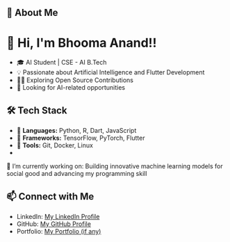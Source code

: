 ## 🚀 About Me

# 👋 Hi, I'm Bhooma Anand!!

- 🎓 AI Student | CSE - AI B.Tech
- 💡 Passionate about Artificial Intelligence and Flutter Development
- 👨‍💻 Exploring Open Source Contributions
- 💼 Looking for AI-related opportunities

## 🛠 Tech Stack
- 🔹 **Languages:** Python, R, Dart, JavaScript
- 🔹 **Frameworks:** TensorFlow, PyTorch, Flutter
- 🔹 **Tools:** Git, Docker, Linux
- 
🔭 I’m currently working on:
Building innovative machine learning models for social good and advancing my programming skill

## 📫 Connect with Me
- LinkedIn: [My LinkedIn Profile](https://www.linkedin.com/in/bhooma-anand-b78798273/)
- GitHub: [My GitHub Profile](https://github.com/Tech-Nomadic-X)
- Portfolio: [My Portfolio (if any)](https://yourportfolio.com)

